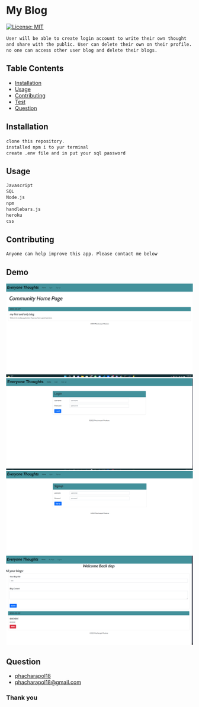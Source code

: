 # My Blog  
[![License: MIT](https://img.shields.io/badge/License-MIT-yellow.svg)](https://opensource.org/licenses/MIT)
    
    User will be able to create login account to write their own thought and share with the public. User can delete their own on their profile. no one can access other user blog and delete their blogs.

## Table Contents

  - [Installation](#installation)
  - [Usage](#usage)
  - [Contributing](#contributing)
  - [Test](#test)
  - [Question](#question)
   
<a name="installation"></a>
## Installation
    clone this repository. 
    installed npm i to yur terminal
    create .env file and in put your sql password
<a name="usage"></a>
## Usage
    Javascript
    SQL
    Node.js
    npm
    handlebars.js
    heroku
    css
   

<a name="contributing"></a>
## Contributing
    Anyone can help improve this app. Please contact me below
<a name="test"></a>
## Demo
![screen](images/one.png)
![screen](images/two.png)
![screen](images/three.png)
![screen](images/four.png)

<a name="question"></a>
## Question
- [phacharapol18](https://github.com/phacharapol18)
- <a href = "mailto:phacharapol18@gmail.com" target = "_blank">phacharapol18@gmail.com</a>
### Thank you
    
